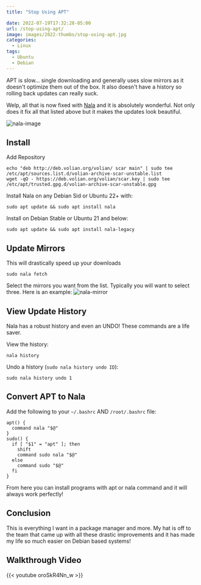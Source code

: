 ```yaml
---
title: "Stop Using APT"

date: 2022-07-19T17:32:28-05:00
url: /stop-using-apt/
image: images/2022-thumbs/stop-using-apt.jpg
categories:
  - Linux
tags:
  - Ubuntu
  - Debian
---
```

APT is slow... single downloading and generally uses slow mirrors as it doesn't optimize them out of the box. It also doesn't have a history so rolling back updates can really suck. 
<!--more-->
Welp, all that is now fixed with [Nala](https://gitlab.com/volian/nala) and it is absolutely wonderful. Not only does it fix all that listed above but it makes the updates look beautiful. 

![nala-image](/images/2022/nala/nala.png)

## Install
Add Repository
```
echo "deb http://deb.volian.org/volian/ scar main" | sudo tee /etc/apt/sources.list.d/volian-archive-scar-unstable.list
wget -qO - https://deb.volian.org/volian/scar.key | sudo tee /etc/apt/trusted.gpg.d/volian-archive-scar-unstable.gpg
```

Install Nala on any Debian Sid or Ubuntu 22+ with:
```
sudo apt update && sudo apt install nala
```

Install on Debian Stable or Ubuntu 21 and below:
```
sudo apt update && sudo apt install nala-legacy
```

## Update Mirrors
This will drastically speed up your downloads
```
sudo nala fetch
```

Select the mirrors you want from the list. Typically you will want to select three. Here is an example:
![nala-mirror](/images/2022/nala/mirror.png)

## View Update History
Nala has a robust history and even an UNDO! These commands are a life saver.

View the history:
```
nala history
```

Undo a history (`sudo nala history undo ID`):
```
sudo nala history undo 1
```

## Convert APT to Nala

Add the following to your `~/.bashrc` AND `/root/.bashrc` file:
```
apt() { 
  command nala "$@"
}
sudo() {
  if [ "$1" = "apt" ]; then
    shift
    command sudo nala "$@"
  else
    command sudo "$@"
  fi
}
```

From here you can install programs with apt or nala command and it will always work perfectly!

## Conclusion
This is everything I want in a package manager and more. My hat is off to the team that came up with all these drastic improvements and it has made my life so much easier on Debian based systems!

## Walkthrough Video

{{< youtube oroSkR4Nn_w >}}


